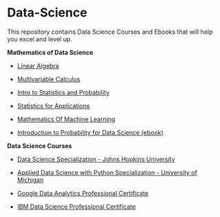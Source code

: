 # Data-Science
This repository contains Data Science Courses and Ebooks that will help you excel and level up.

**Mathematics of Data Science**

- [Linear Algebra](https://ocw.mit.edu/courses/mathematics/18-06-linear-algebra-spring-2010/)

- [Multivariable Calculus](https://ocw.mit.edu/courses/mathematics/18-02sc-multivariable-calculus-fall-2010/)

- [Intro to Statistics and Probability](https://ocw.mit.edu/courses/mathematics/18-05-introduction-to-probability-and-statistics-spring-2014/) 

- [Statistics for Applications](https://ocw.mit.edu/courses/mathematics/18-650-statistics-for-applications-fall-2016/) 

- [Mathematics Of Machine Learning](https://ocw.mit.edu/courses/18-657-mathematics-of-machine-learning-fall-2015/) 

- [Introduction to Probability for Data Science (ebook)](https://probability4datascience.com/index.html)

**Data Science Courses**
- [Data Science Specialization - Johns Hopkins University](https://www.coursera.org/professional-certificates/ibm-data-science)

- [Applied Data Science with Python Specialization - University of Michigan ](https://www.coursera.org/specializations/data-science-python)

- [Google Data Analytics Professional Certificate](https://www.coursera.org/professional-certificates/google-data-analytics?placement=Facebook_Desktop_Feed&campaign.id=6248262060349&adset.id=6277975547749&ad.id=6277976088949)
- [IBM Data Science Professional Certificate](https://www.coursera.org/professional-certificates/ibm-data-science)





